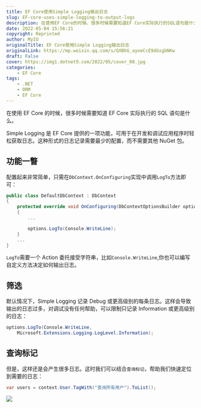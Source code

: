 ```yaml
---
title: EF Core使用Simple Logging输出日志
slug: EF-core-uses-simple-logging-to-output-logs
description: 在使用EF Core的时候，很多时候需要知道EF Core实际执行的SQL语句是什么。
date: 2022-05-04 15:56:21
copyright: Reprinted
author: MyIO
originalTitle: EF Core使用Simple Logging输出日志
originalLink: https://mp.weixin.qq.com/s/QXBhG_ayoeCcE9dGsgbNKw
draft: False
cover: https://img1.dotnet9.com/2022/05/cover_08.jpg
categories: 
    - EF Core
tags: 
    - .NET
    - ORM
    - EF Core
---
```


在使用 EF Core 的时候，很多时候需要知道 EF Core 实际执行的 SQL 语句是什么。

Simple Logging 是 EF Core 提供的一项功能，可用于在开发和调试应用程序时轻松获取日志。这种形式的日志记录需要最少的配置，而不需要其他 NuGet 包。

## 功能一瞥

配置起来非常简单，只需在`DbContext.OnConfiguring`实现中调用`LogTo`方法即可：

```csharp
public class DefaultDbContext : DbContext
{
    protected override void OnConfiguring(DbContextOptionsBuilder options)
    {
        ...

        options.LogTo(Console.WriteLine);
    }
    ...
}
```

`LogTo`需要一个 Action 委托接受字符串，比如`Console.WriteLine`,你也可以编写自定义方法决定如何输出日志。

## 筛选

默认情况下，Simple Logging 记录 Debug 或更高级别的每条日志。这样会导致输出的日志过多，对调试没有任何帮助，可以限制只记录 Information 或更高级别的日志：

```csharp
options.LogTo(Console.WriteLine,
    Microsoft.Extensions.Logging.LogLevel.Information);
```

## 查询标记

但是，这样还是会产生很多日志。这时我们可以结合`查询标记`，帮助我们快速定位到需要的日志：

```csharp
var users = context.User.TagWith("查询所有用户").ToList();
```

![](https://img1.dotnet9.com/2022/05/0801.jpg)
